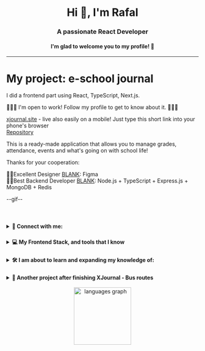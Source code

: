 ###

<h1 align="center">Hi 👋, I'm Rafal</h1>
<h3 align="center">A passionate React Developer</h3>
<h4 align="center">I'm glad to welcome you to my profile! 🙌</h4>
<hr/>
<h1>My project: e-school journal</h1>

<p align="left"> 
I did a frontend part using React, TypeScript, Next.js. <br/>
	
🎉🎉🎉
I'm open to work! Follow my profile to get to know about it.
🎉🎉🎉

<a href="https://www.xjournal.site/" rel="noopener">[xjournal.site](https://xjournal.site) </a> - live also easily on a mobile! Just type this short link into your phone's browser <br/>
<a href="https://www.google.pl" rel="noopener">Repository</a> <br/>
	
This is a ready-made application that allows you to manage grades, attendance, events and what's going on with school life! </p>
Thanks for your cooperation: <br/>

🧑‍💻Excellent Designer [BLANK](https://uxfol.io/de179750): Figma  <br/>
🧑‍💻Best Backend Developer [BLANK](https://github.com/l4npl): Node.js + TypeScript + Express.js + MongoDB + Redis  <br/>


</p>


--gif--

<br />

###



<details><summary><b>📧 Connect with me:</b></summary>
	<br />
    <ul>
        <li><strong>E-mail: </strong> <code>BLANK@protonmail.com</code></li>
        <li><strong>Linkedin<a href="https://linkedin.com/in/BLANK"> <code>https://linkedin.com/in/BLANK</code> </a> </strong> </li>
        <li><strong>Messenger (fb) <a href="https://facebook.com/BLANK"> <code>https://facebook.com/BLANK</code></a></strong> </li>
    </ul>
			<div>
		<img align="left" width="250" src="https://repository-images.githubusercontent.com/507089682/889a6863-d25c-4a54-b2c5-8efad7260eeb" /></div>
		<div align="right">
		<br />
		<br />
		<p align="left">📝 I'm open to work in office/remotely in New York USA or Warsaw PL </p>
	</div>
	
<br />
<br />
<br />
<br />
</details>



###

<details><summary><b>💻 My Frontend Stack, and tools that I know</b></summary>
<br/>

#### My Frontend Stack:
![My Skills](https://skillicons.dev/icons?i=nextjs,react,typescript,javascript,sass,html,css)


#### Other tools that I know:
![My Skills](https://skillicons.dev/icons?i=tailwind,vite,gulp,vercel,vscode,git,figma,jest,postman)


<br />
</details>

###

<details><summary><b>🛠️ I am about to learn and expanding my knowledge of:</b></summary>
<br />
 

#### I'm expanding my knowledge of:
![My Skills](https://skillicons.dev/icons?i=next,react,typescript,javascript,tailwind)


#### I'm about to learn:
![My Skills](https://skillicons.dev//icons?i=python,nodejs,mongo)




<br />
<br />
</details>

###
<details><summary><b>🎯 Another project after finishing XJournal - Bus routes </b></summary>
<br/>
<a href="https://github.com/Arafal21/bus-routes-app-coming-soon">💻https://github.com/Arafal21/bus-routes-app-coming-soon</a>
<br/>
<br />
<br />

</details>





<br/>

<div align="center">
  <img src="https://github-readme-stats.vercel.app/api/top-langs?username=Arafal21&locale=en&hide_title=false&layout=compact&card_width=320&langs_count=5&theme=dracula&hide_border=false" height="150" alt="languages graph"  />
</div>
